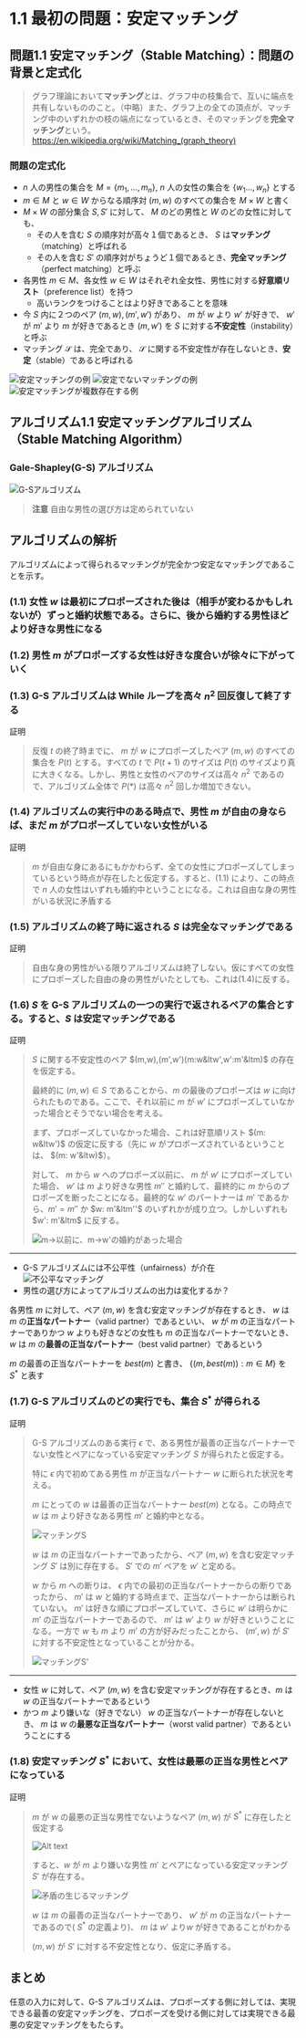 # 1.1 最初の問題：安定マッチング

## 問題1.1 安定マッチング（Stable Matching）：問題の背景と定式化

> グラフ理論において**マッチング**とは、グラフ中の枝集合で、互いに端点を共有しないもののこと。（中略）また、グラフ上の全ての頂点が、マッチング中のいずれかの枝の端点になっているとき、そのマッチングを**完全マッチング**という。 <https://en.wikipedia.org/wiki/Matching_(graph_theory)>

### 問題の定式化

- $n$ 人の男性の集合を $M=\{m_1,\ldots,m_n\}$, $n$ 人の女性の集合を $\{w_1\ldots,w_n\}$ とする
- $m\in M$ と $w\in W$ からなる順序対 $(m,w)$ のすべての集合を $M\times W$ と書く
- $M\times W$ の部分集合 $S,S'$ に対して、 $M$ のどの男性と $W$ のどの女性に対しても、
  - その人を含む $S$ の順序対が高々１個であるとき、 $S$ は**マッチング**（matching）と呼ばれる
  - その人を含む $S'$ の順序対がちょうど１個であるとき、**完全マッチング**（perfect matching）と呼ぶ
- 各男性 $m\in M$、各女性 $w\in W$ はそれぞれ全女性、男性に対する**好意順リスト**（preference list）を持つ
  - 高いランクをつけることはより好きであることを意味
- 今 $S$ 内に２つのペア $(m,w), (m',w')$ があり、 $m$ が $w$ より $w'$ が好きで、 $w'$ が $m'$ より $m$ が好きであるとき $(m,w')$ を $S$ に対する**不安定性**（instability）と呼ぶ
- マッチング $\mathcal{S}$ は、完全であり、 $\mathcal{S}$ に関する不安定性が存在しないとき、**安定**（stable）であると呼ばれる

![安定マッチングの例](./img/1.1_01.png)
![安定でないマッチングの例](./img/1.1_02.png)
![安定マッチングが複数存在する例](./img/1.1_03.png)

## アルゴリズム1.1 安定マッチングアルゴリズム（Stable Matching Algorithm）

### Gale-Shapley(G-S) アルゴリズム

![G-Sアルゴリズム](./img/1.1_04.png)

> **注意**
> 自由な男性の選び方は定められていない

## アルゴリズムの解析

アルゴリズムによって得られるマッチングが完全かつ安定なマッチングであることを示す。

### (1.1) 女性 $w$ は最初にプロポーズされた後は（相手が変わるかもしれないが）ずっと婚約状態である。さらに、後から婚約する男性ほどより好きな男性になる

### (1.2) 男性 $m$ がプロポーズする女性は好きな度合いが徐々に下がっていく

### (1.3) G-S アルゴリズムは While ループを高々 $n^2$ 回反復して終了する

証明

> 反復 $t$ の終了時までに、 $m$ が $w$ にプロポーズしたペア $(m,w)$ のすべての集合を $P(t)$ とする。すべての $t$ で $P(t+1)$ のサイズは $P(t)$ のサイズより真に大きくなる。しかし、男性と女性のペアのサイズは高々 $n^2$ であるので、アルゴリズム全体で $P(*)$ は高々 $n^2$ 回しか増加できない。

### (1.4) アルゴリズムの実行中のある時点で、男性 $m$ が自由の身ならば、まだ $m$ がプロポーズしていない女性がいる

証明

> $m$ が自由な身にあるにもかかわらず、全ての女性にプロポーズしてしまっているという時点が存在したと仮定する。すると、(1.1) により、この時点で $n$ 人の女性はいずれも婚約中ということになる。これは自由な身の男性がいる状況に矛盾する

### (1.5) アルゴリズムの終了時に返される $S$ は完全なマッチングである

証明

> 自由な身の男性がいる限りアルゴリズムは終了しない。仮にすべての女性にプロポーズした自由の身の男性がいたとしても、これは(1.4)に反する。

### (1.6) $S$ を G-S アルゴリズムの一つの実行で返されるペアの集合とする。すると、$S$ は安定マッチングである

証明

> $S$ に関する不安定性のペア $(m,w),(m',w')(m:w&ltw',w':m'&ltm)$ の存在を仮定する。
>
> 最終的に $(m,w)\in S$ であることから、$m$ の最後のプロポーズは $w$ に向けられたものである。ここで、それ以前に $m$ が $w'$ にプロポーズしていなかった場合とそうでない場合を考える。
>
> まず、プロポーズしていなかった場合、これは好意順リスト $(m: w&ltw')$ の仮定に反する（先に $w$ がプロポーズされているということは、 $(m: w'&ltw)$）。
>
> 対して、 $m$ から $w$ へのプロポーズ以前に、 $m$ が $w'$ にプロポーズしていた場合、 $w'$ は $m$ より好きな男性 $m''$ と婚約して、最終的に $m$ からのプロポーズを断ったことになる。最終的な $w'$ のパートナーは $m'$ であるから、$m'=m''$ か $w: m'&ltm''$ のいずれかが成り立つ。しかしいずれも $w': m'&ltm$ に反する。
>
> ![m→以前に、m→w'の婚約があった場合](./img/1.1_05.png)

---

- G-S アルゴリズムには不公平性（unfairness）が介在
  ![不公平なマッチング](./img/1.1_06.png)
- 男性の選び方によってアルゴリズムの出力は変化するか？

各男性 $m$ に対して、ペア $(m,w)$ を含む安定マッチングが存在するとき、 $w$ は $m$ の**正当なパートナー**（valid partner）であるといい、 $w$ が $m$ の正当なパートナーでありかつ $w$ よりも好きなどの女性も $m$ の正当なパートナーでないとき、 $w$ は $m$ の**最善の正当なパートナー**（best valid partner）であるという

$m$ の最善の正当なパートナーを $best(m)$ と書き、 $\{(m, best(m)) : m\in M \}$ を $S^*$ と表す

### (1.7) G-S アルゴリズムのどの実行でも、集合 $S^*$ が得られる

証明

> G-S アルゴリズムのある実行 $\epsilon$ で、ある男性が最善の正当なパートナーでない女性とペアになっている安定マッチング $S$ が得られたと仮定する。
>
> 特に $\epsilon$ 内で初めてある男性 $m$ が正当なパートナー $w$ に断られた状況を考える。
>
> $m$ にとっての $w$ は最善の正当なパートナー $best(m)$ となる。この時点で $w$ は $m$ より好きなある男性 $m'$ と婚約中となる。
>
> ![マッチングS](./img/1.1_07.png)
>
> $w$ は $m$ の正当なパートナーであったから、ペア $(m,w)$ を含む安定マッチング $S'$ は別に存在する。 $S'$ での $m'$ ペアを $w'$ と定める。
>
> $w$ から $m$ への断りは、 $\epsilon$ 内での最初の正当なパートナーからの断りであったから、 $m'$ は $w$ と婚約する時点まで、正当なパートナーからは断られていない。 $m'$ は好きな順にプロポーズしていて、さらに $w'$ は明らかに $m'$ の正当なパートナーであるので、 $m'$ は $w'$ より $w$ が好きということになる。一方で $w$ も $m$ より $m'$ の方が好みだったことから、 $(m',w)$ が $S'$ に対する不安定性となっていることが分かる。
>
> ![マッチングS'](./img/1.1_08.png)

---

- 女性 $w$ に対して、ペア $(m,w)$ を含む安定マッチングが存在するとき、$m$ は $w$ の正当なパートナーであるという
- かつ $m$ より嫌いな（好きでない） $w$ の正当なパートナーが存在しないとき、 $m$ は $w$ の**最悪な正当なパートナー**（worst valid partner）であるということにする

### (1.8) 安定マッチング $S^*$ において、女性は最悪の正当な男性とペアになっている

証明

> $m$ が $w$ の最悪の正当な男性でないようなペア $(m,w)$ が $S^*$ に存在したと仮定する
>
> ![Alt text](./img/1.1_9.png)
>
> すると、$w$ が $m$ より嫌いな男性 $m'$ とペアになっている安定マッチング $S'$ が存在する。
>
> ![矛盾の生じるマッチング](./img/1.1_10.png)
>
> $w$ は $m$ の最善の正当なパートナーであり、 $w'$ が $m$ の正当なパートナーであるので( $S^*$ の定義より)、 $m$ は $w'$ より$w$ が好きであることがわかる
>
> $(m, w)$ が $S'$ に対する不安定性となり、仮定に矛盾する。
>

## まとめ

任意の入力に対して、G-S アルゴリズムは、プロポーズする側に対しては、実現できる最善の安定マッチングを、プロポーズを受ける側に対しては実現できる最悪の安定マッチングをもたらす。
